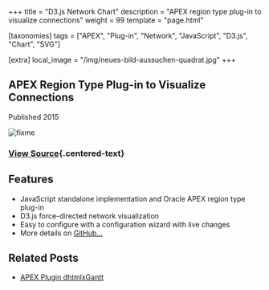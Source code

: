 +++
title = "D3.js Network Chart"
description = "APEX region type plug-in to visualize connections"
weight = 99
template = "page.html"

[taxonomies]
tags = ["APEX", "Plug-in", "Network", "JavaScript", "D3.js", "Chart", "SVG"]

[extra]
local_image = "/img/neues-bild-aussuchen-quadrat.jpg"
+++

## APEX Region Type Plug-in to Visualize Connections

Published 2015

![fixme](/img/neues-bild-aussuchen.jpg)

### [View Source](https://github.com/ogobrecht/d3-force-apex-plugin){.centered-text}

## Features

- JavaScript standalone implementation and Oracle APEX region type plug-in
- D3.js force-directed network visualization
- Easy to configure with a configuration wizard with live changes
- More details on [GitHub...](https://github.com/ogobrecht/d3-force-apex-plugin)

## Related Posts

- [APEX Plugin dhtmlxGantt](/blog/apex-plugin-dhtmlx-gantt/)
